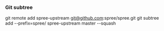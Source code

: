 ### Git subtree
git remote add spree-upstream git@github.com:spree/spree.git
git subtree add --prefix=spree/ spree-upstream master --squash
